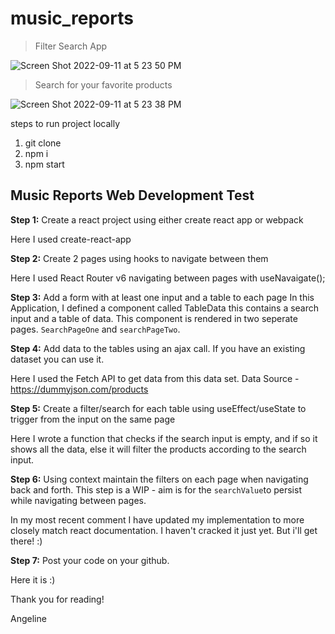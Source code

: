 # music_reports

> Filter Search App

![Screen Shot 2022-09-11 at 5 23 50 PM](https://user-images.githubusercontent.com/50424620/189556055-34ad1c35-16aa-4414-8412-235117d8b73f.png)

> Search for your favorite products

![Screen Shot 2022-09-11 at 5 23 38 PM](https://user-images.githubusercontent.com/50424620/189556059-186d0be9-c11e-4d9e-8846-146bc6c27df7.png)

steps to run project locally

1. git clone
2. npm i
3. npm start

## Music Reports Web Development Test

**Step 1:**
Create a react project using either create react app or webpack

Here I used create-react-app

**Step 2:**
Create 2 pages using hooks to navigate between them

Here I used React Router v6 navigating between pages with useNavaigate();

**Step 3:**
Add a form with at least one input and a table to each page
In this Application, I defined a component called TableData this contains a search input and a table of data. This component is rendered in two seperate pages. `SearchPageOne` and `searchPageTwo`.

**Step 4:**
Add data to the tables using an ajax call. If you have an existing dataset you can use it.

Here I used the Fetch API to get data from this data set.
Data Source - https://dummyjson.com/products

**Step 5:**
Create a filter/search for each table using useEffect/useState to trigger from the input on the same page

Here I wrote a function that checks if the search input is empty, and if so it shows all the data, else it will filter the products according to the search input.

**Step 6:**
Using context maintain the filters on each page when navigating back and forth.
This step is a WIP - aim is for the `searchValue`to persist while navigating between pages.

In my most recent comment I have updated my implementation to more closely match react documentation. I haven't cracked it just yet. But i'll get there! :)

**Step 7:**
Post your code on your github.

Here it is :)

Thank you for reading!

Angeline
